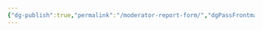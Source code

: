 ```yaml
---
{"dg-publish":true,"permalink":"/moderator-report-form/","dgPassFrontmatter":true,"noteIcon":"","created":"","updated":""}
---
```


